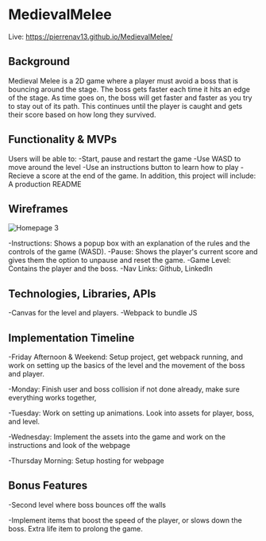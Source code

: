 # MedievalMelee

Live: https://pierrenav13.github.io/MedievalMelee/

## Background

  Medieval Melee is a 2D game where a player must avoid a boss that is bouncing around the stage. The boss gets faster each time it hits an edge of the stage. As time goes on, the boss will get faster and faster as you try to stay out of its path. This continues until the player is caught and gets their score based on how long they survived.
  
 ## Functionality & MVPs
 Users will be able to:
  -Start, pause and restart the game
  -Use WASD to move around the level
  -Use an instructions button to learn how to play
  -Recieve a score at the end of the game.
 In addition, this project will include:
  A production README
  
 ## Wireframes
 ![Homepage 3](https://user-images.githubusercontent.com/85881627/136560356-0b156066-e508-4f67-bdbd-12f9af6ec8df.png)

  -Instructions: Shows a popup box with an explanation of the rules and the controls of the game (WASD).
  -Pause: Shows the player's current score and gives them the option to unpause and reset the game.
  -Game Level: Contains the player and the boss.
  -Nav Links: Github, LinkedIn

 
 ## Technologies, Libraries, APIs
  -Canvas for the level and players.
  -Webpack to bundle JS
 
 ## Implementation Timeline
  -Friday Afternoon & Weekend: Setup project, get webpack running, and work on setting up the basics of the level and the movement of the boss and player.

  -Monday:  Finish user and boss collision if not done already, make sure everything works together,

  -Tuesday: Work on setting up animations. Look into assets for player, boss, and level.

  -Wednesday: Implement the assets into the game and work on the instructions and look of the webpage

  -Thursday Morning: Setup hosting for webpage
  
## Bonus Features
  -Second level where boss bounces off the walls

  -Implement items that boost the speed of the player, or slows down the boss. Extra life item to prolong the game.
